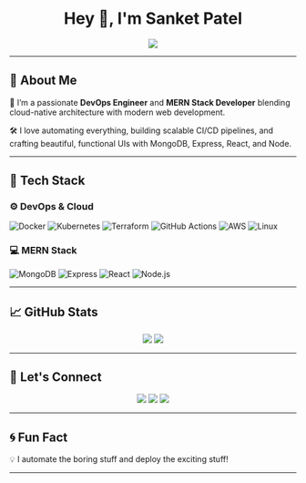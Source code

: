 <h1 align="center">Hey 👋, I'm Sanket Patel</h1>

<p align="center">
  <img src="https://readme-typing-svg.herokuapp.com/?lines=DevOps+Engineer;MERN+Stack+Web+Developer;Open+Source+Contributor;Cloud+Native+Enthusiast&center=true&width=500&height=45" />
</p>

---

## 🚀 About Me

🎯 I’m a passionate **DevOps Engineer** and **MERN Stack Developer** blending cloud-native architecture with modern web development.

🛠️ I love automating everything, building scalable CI/CD pipelines, and crafting beautiful, functional UIs with MongoDB, Express, React, and Node.

---

## 🧰 Tech Stack

### ⚙️ DevOps & Cloud

![Docker](https://img.shields.io/badge/-Docker-0db7ed?logo=docker&logoColor=white&style=for-the-badge)
![Kubernetes](https://img.shields.io/badge/-Kubernetes-326ce5?logo=kubernetes&logoColor=white&style=for-the-badge)
![Terraform](https://img.shields.io/badge/-Terraform-623CE4?logo=terraform&logoColor=white&style=for-the-badge)
![GitHub Actions](https://img.shields.io/badge/-GitHub%20Actions-2088FF?logo=github-actions&logoColor=white&style=for-the-badge)
![AWS](https://img.shields.io/badge/-AWS-232F3E?logo=amazon-aws&logoColor=white&style=for-the-badge)
![Linux](https://img.shields.io/badge/-Linux-FCC624?logo=linux&logoColor=black&style=for-the-badge)

### 💻 MERN Stack

![MongoDB](https://img.shields.io/badge/-MongoDB-47A248?logo=mongodb&logoColor=white&style=for-the-badge)
![Express](https://img.shields.io/badge/-Express.js-000000?logo=express&logoColor=white&style=for-the-badge)
![React](https://img.shields.io/badge/-React-61DAFB?logo=react&logoColor=black&style=for-the-badge)
![Node.js](https://img.shields.io/badge/-Node.js-339933?logo=node.js&logoColor=white&style=for-the-badge)

---

## 📈 GitHub Stats

<p align="center">
  <img src="https://github-readme-stats.vercel.app/api?username=your-github-username&show_icons=true&theme=radical" />
  <img src="https://github-readme-stats.vercel.app/api/top-langs/?username=your-github-username&layout=compact&theme=radical" />
</p>

---

## 🔗 Let's Connect

<p align="center">
  <a href="https://www.linkedin.com/in/your-profile/" target="_blank"><img src="https://img.shields.io/badge/LinkedIn-blue?logo=linkedin&style=for-the-badge" /></a>
  <a href="https://your-portfolio.com" target="_blank"><img src="https://img.shields.io/badge/Portfolio-000?logo=vercel&logoColor=white&style=for-the-badge" /></a>
  <a href="mailto:youremail@example.com"><img src="https://img.shields.io/badge/Email-D14836?logo=gmail&logoColor=white&style=for-the-badge" /></a>
</p>

---

## 🌀 Fun Fact

💡 I automate the boring stuff and deploy the exciting stuff!

---
